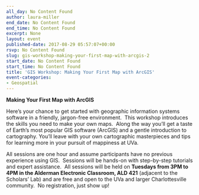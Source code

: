 ```yaml
---
all_day: No Content Found
author: laura-miller
end_date: No Content Found
end_time: No Content Found
excerpt: None
layout: event
published-date: 2017-08-29 05:57:07+00:00
rsvp: No Content Found
slug: gis-workshop-making-your-first-map-with-arcgis-2
start_date: No Content Found
start_time: No Content Found
title: 'GIS Workshop: Making Your First Map with ArcGIS'
event-categories:
- Geospatial
---
```


**Making Your First Map with ArcGIS**

Here’s your chance to get started with geographic information systems software in a friendly, jargon-free environment.  This workshop introduces the skills you need to make your own maps.  Along the way you’ll get a taste of Earth’s most popular GIS software (ArcGIS) and a gentle introduction to cartography. You’ll leave with your own cartographic masterpieces and tips for learning more in your pursuit of mappiness at UVa.

All sessions are one hour and assume participants have no previous experience using GIS.  Sessions will be hands-on with step-by-step tutorials and expert assistance.  All sessions will be held on **Tuesdays from 3PM to 4PM in the Alderman Electronic Classroom, ALD 421** (adjacent to the Scholars’ Lab) and are free and open to the UVa and larger Charlottesville community.  No registration, just show up!
